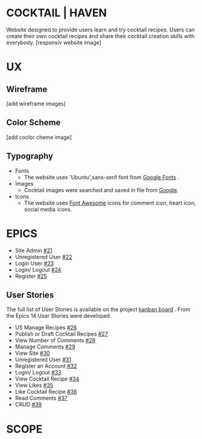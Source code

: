 # COCKTAIL | HAVEN
Website designed to provide users learn and try cocktail recipes. Users can create their own cocktail recipes and share their cocktail creation skills with everybody.
[responsiv website image]
# UX
## Wireframe
[add wireframe images]
## Color Scheme
[add coclor cheme image]
## Typography
* Fonts
  * The website uses 'Ubuntu',sans-serif font from [Google Fonts]( https://fonts.google.com/?query=ubuntu ) .
* Images 
  * Cocktail images were searched and saved in file from [Google]( https://www.google.com/ ).
* Icons
  * The website uses [Font Awesome]( https://fontawesome.com/ ) icons for comment icon, heart icon, social media icons. 
# EPICS
* Site Admin [#21](https://github.com/users/Indrakens/projects/22?pane=issue&itemId=44337471)
* Unregistered User [#22](https://github.com/users/Indrakens/projects/22?pane=issue&itemId=44337652)
* Login User [#23](https://github.com/users/Indrakens/projects/22?pane=issue&itemId=44337783)
* Login/ Logout [#24](https://github.com/users/Indrakens/projects/22?pane=issue&itemId=44337948)
* Register [#25](https://github.com/users/Indrakens/projects/22?pane=issue&itemId=44338067)
## User Stories
The full list of User Stories is available on the project [kanban board](https://github.com/users/Indrakens/projects/22/views/1) . From the Epics 14 User Stories were developed.
* US Manage Recipes [#26](https://github.com/users/Indrakens/projects/22/views/1?pane=issue&itemId=44339341)
* Publish or Draft Cocktail Recipes [#27](https://github.com/users/Indrakens/projects/22/views/1?pane=issue&itemId=44339576)
* View Number of Comments [#28](https://github.com/users/Indrakens/projects/22/views/1?pane=issue&itemId=44339689)
* Manage Comments [#29](https://github.com/users/Indrakens/projects/22/views/1?pane=issue&itemId=44339868)
* View Site [#30](https://github.com/users/Indrakens/projects/22/views/1?pane=issue&itemId=44340072)
* Unregistered User [#31](https://github.com/users/Indrakens/projects/22/views/1?pane=issue&itemId=44340298)
* Register an Account [#32](https://github.com/users/Indrakens/projects/22/views/1?pane=issue&itemId=44340505)
* Login/ Logout [#33](https://github.com/users/Indrakens/projects/22/views/1?pane=issue&itemId=44340823)
* View Cocktail Recipe [#34](https://github.com/users/Indrakens/projects/22/views/1?pane=issue&itemId=44340975)
* View Likes [#35](https://github.com/users/Indrakens/projects/22/views/1?pane=issue&itemId=44341438)
* Like Cocktail Recipe [#36](https://github.com/users/Indrakens/projects/22/views/1?pane=issue&itemId=44341656)
* Read Comments [#37](https://github.com/users/Indrakens/projects/22/views/1?pane=issue&itemId=44341985)
* CRUD [#39](https://github.com/users/Indrakens/projects/22/views/1?pane=issue&itemId=44342407)
# SCOPE
